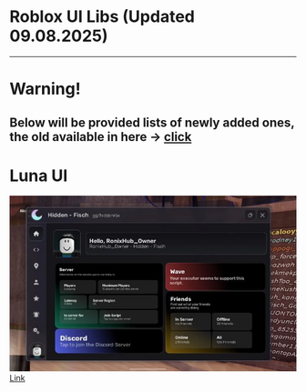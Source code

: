 # Roblox UI Libs (Updated 09.08.2025)
----------------------------
# Warning!
## Below will be provided lists of newly added ones, the old available in here -> [click](https://github.com/ImInsane-1337/Roblox-UI/blob/main/READMEold.md)

# Luna UI
![Luna](https://raw.githubusercontent.com/ImInsane-1337/Roblox-UI/refs/heads/images/can-yall-tell-what-ui-library-this-is-and-if-you-can-what-v0-332b6xe01fke1.webp)
[Link](https://github.com/ImInsane-1337/Roblox-UI/tree/main/!%20Luna%20UI)
